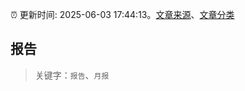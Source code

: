 :alarm_clock: 更新时间: 2025-06-03 17:44:13。[文章来源](/README.md)、[文章分类](/TAGS.md)

## 报告


> 关键字：`报告`、`月报`




